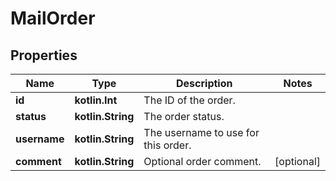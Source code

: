 
# MailOrder

## Properties
Name | Type | Description | Notes
------------ | ------------- | ------------- | -------------
**id** | **kotlin.Int** | The ID of the order. | 
**status** | **kotlin.String** | The order status. | 
**username** | **kotlin.String** | The username to use for this order. | 
**comment** | **kotlin.String** | Optional order comment. |  [optional]



